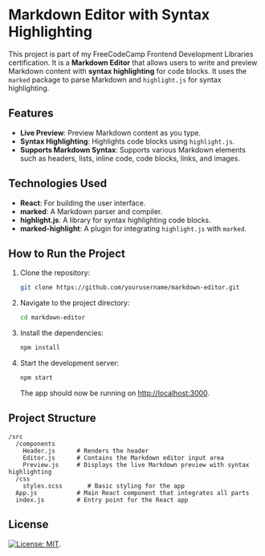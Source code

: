 # Markdown Editor with Syntax Highlighting

This project is part of my FreeCodeCamp Frontend Development Libraries certification. It is a **Markdown Editor** that allows users to write and preview Markdown content with **syntax highlighting** for code blocks. It uses the `marked` package to parse Markdown and `highlight.js` for syntax highlighting.

## Features

- **Live Preview**: Preview Markdown content as you type.
- **Syntax Highlighting**: Highlights code blocks using `highlight.js`.
- **Supports Markdown Syntax**: Supports various Markdown elements such as headers, lists, inline code, code blocks, links, and images.

## Technologies Used

- **React**: For building the user interface.
- **marked**: A Markdown parser and compiler.
- **highlight.js**: A library for syntax highlighting code blocks.
- **marked-highlight**: A plugin for integrating `highlight.js` with `marked`.

## How to Run the Project

1. Clone the repository:

   ```bash
   git clone https://github.com/yourusername/markdown-editor.git
   ```

2. Navigate to the project directory:

   ```bash
   cd markdown-editor
   ```

3. Install the dependencies:

   ```bash
   npm install
   ```

4. Start the development server:

   ```bash
   npm start
   ```

   The app should now be running on [http://localhost:3000](http://localhost:3000).

## Project Structure

```
/src
  /components
    Header.js      # Renders the header
    Editor.js      # Contains the Markdown editor input area
    Preview.js     # Displays the live Markdown preview with syntax highlighting
  /css
    styles.scss       # Basic styling for the app
  App.js           # Main React component that integrates all parts
  index.js         # Entry point for the React app
```

## License

[![License: MIT](https://img.shields.io/badge/License-MIT-yellow.svg)](https://opensource.org/licenses/MIT).